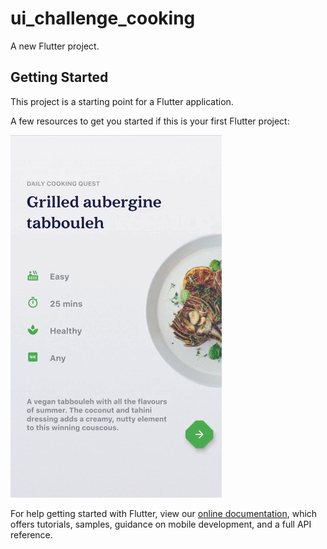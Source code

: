 # ui_challenge_cooking

A new Flutter project.

## Getting Started

This project is a starting point for a Flutter application.

A few resources to get you started if this is your first Flutter project:

![](./ui-gif.gif)


For help getting started with Flutter, view our
[online documentation](https://flutter.dev/docs), which offers tutorials,
samples, guidance on mobile development, and a full API reference.
